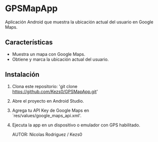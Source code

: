 # GPSMapApp 

Aplicación Android que muestra la ubicación actual del usuario en Google Maps.

## Características
- Muestra un mapa con Google Maps.
- Obtiene y marca la ubicación actual del usuario.

## Instalación
1. Clona este repositorio: 'git clone https://github.com/Kezs0/GPSMapApp.git'
2. Abre el proyecto en Android Studio.
3. Agrega tu API Key de Google Maps en ´res/values/google_maps_api.xml'.
4. Ejecuta la app en un dispositivo o emulador con GPS habilitado.

   AUTOR: Nicolas Rodriguez / Kezs0
